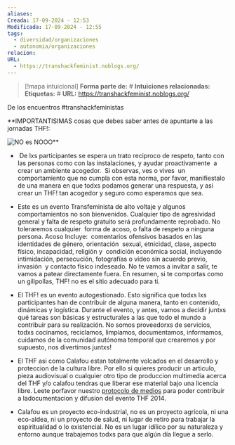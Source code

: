 ```yaml
---
aliases: 
Creada: 17-09-2024 - 12:53
Modificada: 17-09-2024 - 12:55
tags:
  - diversidad/organizaciones
  - autonomia/organizaciones
relacion: 
URL:
  - https://transhackfeminist.noblogs.org/
---
```


> [!mapa intuicional]
> **Forma parte de:** #
> **Intuiciones relacionadas:** 
> **Etiquetas:** #
> **URL:** https://transhackfeminist.noblogs.org/

De los encuentros #transhackfeministas

**IMPORTANTISIMAS cosas que debes saber antes de apuntarte a las jornadas THF!:

![NO es NOOO](https://transhackfeminist.noblogs.org/files/2014/05/NO-es-NOOO-214x300.jpg)**

-  De lxs participantes se espera un trato reciproco de respeto, tanto con las personas como con las instalaciones, y ayudar proactivamente  a crear un ambiente acogedor.  Si observas, ves o vives  un comportamiento que no cumpla con esta norma, por favor, manifiestalo de una manera en que todxs podamos generar una respuesta, y asi crear un THF! tan acogedor y seguro como esperamos que sea.
    

- Este es un evento Transfeminista de alto voltaje y algunos comportamientos no son bienvenidos. Cualquier tipo de agresividad general y falta de respeto gratuito será profundamente reprobado. No toleraremos cualquier  forma de acoso, o falta de respeto a ninguna persona. Acoso Incluye:  comentarios ofensivos basados en las identidades de género, orientación  sexual, etnicidad, clase, aspecto físico, incapacidad, religión y  condición económica social, incluyendo intimidación, persecución, fotografías o vídeo sin acuerdo previo, invasión  y contacto físico indeseado. No te vamos a invitar a salir, te vamos a patear directamente fuera. En resumen, si te comportas como un gilipollas, THF! no es el sitio adecuado para ti.
    

- El THF! es un evento autogestionado. Esto significa que todxs lxs participantes han de contribuir de alguna manera, tanto en contenido, dinámicas y logística. Durante el evento, y antes, vamos a decidir juntxs qué tareas son básicas y estructurales a las que todo el mundo a contribuir para su realización. No somos proveedorxs de servicios, todxs cocinamos, reciclamos, limpiamos, documentamos, informamos, cuidamos de la comunidad autónoma temporal que crearemos y por supuesto, nos divertimos juntxs!
- El THF asi como Calafou estan totalmente volcados en el desarrollo y proteccion de la cultura libre. Por ello si quieres producir un articulo, pieza audiovisual o cualquier otro tipo de produccion multimedia acerca del THF y/o calafou tendras que liberar ese material bajo una licencia libre. Leete porfavor nuestro [protocolo de medios](https://calafou.org/en/contentprotocolo-medios-v10) para poder contribuir a ladocumentacion y difusion del evento THF 2014.
- Calafou es un proyecto eco-industrial, no es un proyecto agrícola, ni una eco-aldea, ni un proyecto de salud, ni lugar de retiro para trabajar la espiritualidad o lo existencial. No es un lugar idílico por su naturaleza y entorno aunque trabajemos todxs para que algún día llegue a serlo.